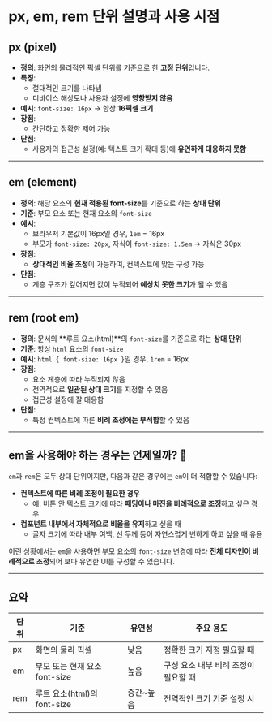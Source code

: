 # px, em, rem 단위 설명과 사용 시점

## px (pixel)

- **정의**: 화면의 물리적인 픽셀 단위를 기준으로 한 **고정 단위**입니다.
- **특징**:
  - 절대적인 크기를 나타냄
  - 디바이스 해상도나 사용자 설정에 **영향받지 않음**
- **예시**: `font-size: 16px` → 항상 **16픽셀 크기**
- **장점**:
  - 간단하고 정확한 제어 가능
- **단점**:
  - 사용자의 접근성 설정(예: 텍스트 크기 확대 등)에 **유연하게 대응하지 못함**

---

## em (element)

- **정의**: 해당 요소의 **현재 적용된 font-size**를 기준으로 하는 **상대 단위**
- **기준**: 부모 요소 또는 현재 요소의 `font-size`
- **예시**:
  - 브라우저 기본값이 16px일 경우, `1em` = 16px
  - 부모가 `font-size: 20px`, 자식이 `font-size: 1.5em` → 자식은 30px
- **장점**:
  - **상대적인 비율 조정**이 가능하여, 컨텍스트에 맞는 구성 가능
- **단점**:
  - 계층 구조가 깊어지면 값이 누적되어 **예상치 못한 크기**가 될 수 있음

---

## rem (root em)

- **정의**: 문서의 **루트 요소(html)**의 `font-size`를 기준으로 하는 **상대 단위**
- **기준**: 항상 `html` 요소의 `font-size`
- **예시**: `html { font-size: 16px }`일 경우, `1rem` = 16px
- **장점**:
  - 요소 계층에 따라 누적되지 않음
  - 전역적으로 **일관된 상대 크기**를 지정할 수 있음
  - 접근성 설정에 잘 대응함
- **단점**:
  - 특정 컨텍스트에 따른 **비례 조정에는 부적합**할 수 있음

---

## em을 사용해야 하는 경우는 언제일까? 🤔

`em`과 `rem`은 모두 상대 단위이지만, 다음과 같은 경우에는 `em`이 더 적합할 수 있습니다:

- **컨텍스트에 따른 비례 조정이 필요한 경우**
  - 예: 버튼 안 텍스트 크기에 따라 **패딩이나 마진을 비례적으로 조정**하고 싶은 경우
- **컴포넌트 내부에서 자체적으로 비율을 유지**하고 싶을 때
  - 글자 크기에 따라 내부 여백, 선 두께 등이 자연스럽게 변하게 하고 싶을 때 유용

이런 상황에서는 `em`을 사용하면 부모 요소의 `font-size` 변경에 따라 **전체 디자인이 비례적으로 조정**되어 보다 유연한 UI를 구성할 수 있습니다.

---

## 요약

| 단위 | 기준                      | 유연성 | 주요 용도                        |
|------|---------------------------|--------|----------------------------------|
| px   | 화면의 물리 픽셀         | 낮음   | 정확한 크기 지정 필요할 때       |
| em   | 부모 또는 현재 요소 font-size | 높음   | 구성 요소 내부 비례 조정이 필요할 때 |
| rem  | 루트 요소(html)의 font-size | 중간~높음 | 전역적인 크기 기준 설정 시        |

